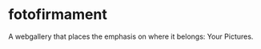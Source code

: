 fotofirmament
=============

A webgallery that places the emphasis on where it belongs: Your Pictures.

